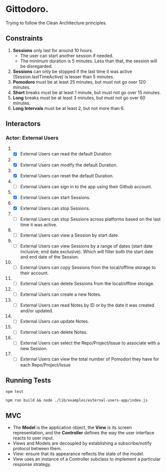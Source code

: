 # Gittodoro.

Trying to follow the Clean Architecture principles.

## Constraints

1. **Sessions** only last for around 10 hours.
   - The user can start another session if needed.
   - The minimum duration is 5 minutes. Less than that, the session will be disregarded.
1. **Sessions** can only be stopped if the last time it was active (Session.lastTimeActive) is lesser than 5 minutes.
1. **Pomodoro** must be at least 25 minutes, but must not go over 120 minutes.
1. **Short** breaks must be at least 1 minute, but must not go over 15 minutes.
1. **Long** breaks must be at least 3 minutes, but must not go over 60 minutes.
1. **Long Intervals** must be at least 2, but not more than 6.

## Interactors

### Actor: External Users

1. - [x] External Users can read the default Duration
1. - [x] External Users can modify the default Duration.
1. - [x] External Users can reset the default Duration.
1. - [ ] External Users can sign in to the app using their Github account.
1. - [x] External Users can start Sessions.
1. - [x] External Users can stop Sessions.
1. - [ ] External Users can stop Sessions across platforms based on the last time it was active.
1. - [ ] External Users can view a Session by start date.
1. - [ ] External Users can view Sessions by a range of dates (start date inclusive; end date exclusive). Which will filter both the start date and end date of the Session.
1. - [ ] External Users can copy Sessions from the local/offline storage to their account.
1. - [ ] External Users can delete Sessions from the local/offline storage.
1. - [ ] External Users can create a new Notes.
1. - [ ] External Users can read Notes by ID or by the date it was created and/or updated.
1. - [ ] External Users can update Notes.
1. - [ ] External Users can delete Notes.
1. - [ ] External Users can select the Repo/Project/Issue to associate with a new Session.
1. - [ ] External Users can view the total number of Pomodori they have for each Repo/Project/Issue

## Running Tests

`npm test`

`npm run build && node ./lib/examples/external-users-app/index.js`

## MVC

- The **Model** is the application object, the **View** is its screen representation, and the **Controller** defines the way the user interface reacts to user input.
- Views and Models are decoupled by establishing a subscribe/notify protocol between them.
- View: ensure that its appearance reflects the state of the model.
- View uses an instance of a Controller subclass to implement a particular response strategy.
